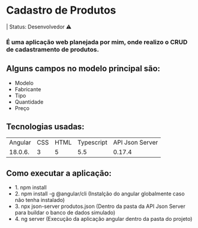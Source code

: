 <h1>Cadastro de Produtos</h1>
| Status: Desenvolvedor ⚠️

<h3>É uma aplicação web planejada por mim, onde realizo o CRUD de cadastramento de produtos.</h3>

<h2>Alguns campos no modelo principal são:</h2>
<ul>
  <li>Modelo</li>
  <li>Fabricante</li>
  <li>Tipo</li>
  <li>Quantidade</li>
  <li>Preço</li>
</ul>
<h2>Tecnologias usadas:</h2>
<table>
  <tr>
    <td>Angular</td>
    <td>CSS</td>
    <td>HTML</td>
    <td>Typescript</td>
    <td>API Json Server</td>
  </tr>
  <tr>
    <td>18.0.6.</td>
    <td>3</td>
    <td>5</td>
    <td>5.5</td>
    <td>0.17.4</td>
  </tr>
<table>
<h2>Como executar a aplicação:</h2>
<ul>
  <li> 1. npm install</li>
  <li> 2. npm install -g @angular/cli (Instalção do angular globalmente caso não tenha instalado)</li> 
  <li> 3. npx json-server produtos.json (Dentro da pasta da API Json Server para buildar o banco de dados simulado) </li> 
  <li> 4. ng server (Execução da aplicação angular dentro da pasta do projeto)</li>
</ul>

